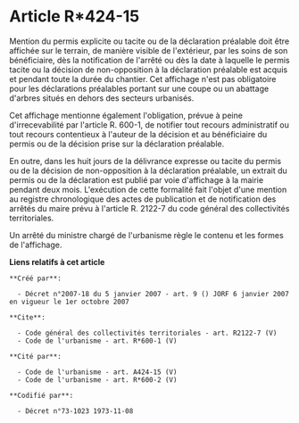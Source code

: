 # Article R*424-15

Mention du permis explicite ou tacite ou de la déclaration préalable doit être affichée sur le terrain, de manière visible de
l'extérieur, par les soins de son bénéficiaire, dès la notification de l'arrêté ou dès la date à laquelle le permis tacite ou
la décision de non-opposition à la déclaration préalable est acquis et pendant toute la durée du chantier. Cet affichage
n'est pas obligatoire pour les déclarations préalables portant sur une coupe ou un abattage d'arbres situés en dehors des
secteurs urbanisés. 

Cet affichage mentionne également l'obligation, prévue à peine d'irrecevabilité par l'article R. 600-1, de notifier tout
recours administratif ou tout recours contentieux à l'auteur de la décision et au bénéficiaire du permis ou de la décision
prise sur la déclaration préalable. 

En outre, dans les huit jours de la délivrance expresse ou tacite du permis ou de la décision de non-opposition à la
déclaration préalable, un extrait du permis ou de la déclaration est publié par voie d'affichage à la mairie pendant deux
mois. L'exécution de cette formalité fait l'objet d'une mention au registre chronologique des actes de publication et de
notification des arrêtés du maire prévu à l'article R. 2122-7 du code général des collectivités territoriales. 

Un arrêté du ministre chargé de l'urbanisme règle le contenu et les formes de l'affichage.

**Liens relatifs à cet article**

	**Créé par**:

	  - Décret n°2007-18 du 5 janvier 2007 - art. 9 () JORF 6 janvier 2007 en vigueur le 1er octobre 2007

	**Cite**:

	  - Code général des collectivités territoriales - art. R2122-7 (V)
	  - Code de l'urbanisme - art. R*600-1 (V)

	**Cité par**:

	  - Code de l'urbanisme - art. A424-15 (V)
	  - Code de l'urbanisme - art. R*600-2 (V)

	**Codifié par**:

	  - Décret n°73-1023 1973-11-08
